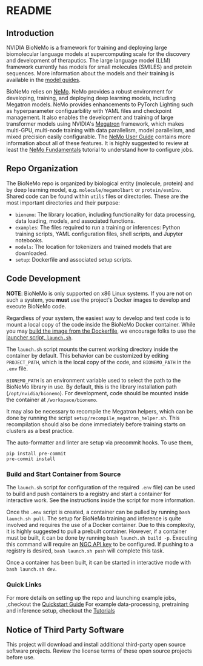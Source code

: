 # README

## Introduction

NVIDIA BioNeMo is a framework for training and deploying large biomolecular language models at supercomputing scale for the discovery and development of theraputics. The large language model (LLM) framework currently has models for small molecules (SMILES) and protein sequences. More information about the models and their training is available in the [model guides](./docs/bionemo/models).

BioNeMo relies on [NeMo](https://github.com/NVIDIA/NeMo). NeMo provides a robust environment for developing, training, and deploying deep learning models, including Megatron models. NeMo provides enhancements to PyTorch Lighting such as hyperparameter configuarbility with YAML files and checkpoint management. It also enables the development and training of large transformer models using NVIDIA's [Megatron](https://github.com/NVIDIA/Megatron-LM) framework, which makes multi-GPU, multi-node training with data parallelism, model parallelism, and mixed precision easily configurable. The [NeMo User Guide](https://docs.nvidia.com/deeplearning/nemo/user-guide/docs/en/main/) contains more information about all of these features. It is highly suggested to review at least the [NeMo Fundamentals](https://docs.nvidia.com/deeplearning/nemo/user-guide/docs/en/stable/starthere/tutorials.html) tutorial to understand how to configure jobs.

## Repo Organization

The BioNeMo repo is organized by biological entity (molecule, protein) and by deep learning model, e.g. `molecule/megamolbart` or `protein/esm1nv`. Shared code can be found within `utils` files or directories. These are the most important directories and their purpose:

- `bionemo`: The library location, including functionality for data processing, data loading, models, and associated functions.
- `examples`: The files required to run a training or inferences: Python training scripts, YAML configuration files, shell scripts, and Jupyter notebooks.
- `models`: The location for tokenizers and trained models that are downloaded.
- `setup`: Dockerfile and associated setup scripts.

## Code Development

**NOTE**: BioNeMo is only supported on x86 Linux systems. If you are not on such a system, you **must** use the project's Docker images to develop and execute BioNeMo code.

Regardless of your system, the easiest way to develop and test code is to mount a local copy of the code inside the BioNeMo Docker container. While you may [build the image from the Dockerfile](./setup/Dockerfile), we encourage folks to use the [launcher script, `launch.sh`](./launch.sh).

The `launch.sh` script mounts the current working directory inside the container by default. This behavior can be customized by editing `PROJECT_PATH`, which is the local copy of the code, and `BIONEMO_PATH` in the `.env` file.

`BIONEMO_PATH` is an environment variable used to select the path to the BioNeMo library in use. By default, this is the library installation path (`/opt/nvidia/bionemo`). For development, code should be mounted inside the container at `/workspace/bionemo`.

It may also be necessary to recompile the Megatron helpers, which can be done by running the script `setup/recompile_megatron_helper.sh`. This recompilation should also be done immediately before training starts on clusters as a best practice.

The auto-formatter and linter are setup via precommit hooks. To use them,
```
pip install pre-commit
pre-commit install
```

### Build and Start Container from Source

The `launch.sh` script for configuration of the required `.env` file) can be used to build and push containers to a registry and start a container for interactive work. See the instructions inside the script for more information.

Once the `.env` script is created, a container can be pulled by running `bash launch.sh pull`. The setup for BioNeMo training and inference is quite involved and requires the use of a Docker container. Due to this complexity, it is highly suggested to pull a prebuilt container. However, if a container must be built, it can be done by running `bash launch.sh build -p`. Executing this command will require an [NGC API key](https://docs.nvidia.com/ngc/ngc-overview/index.html#generating-api-key) to be configured. If pushing to a registry is desired, `bash launch.sh push` will complete this task.

Once a container has been built, it can be started in interactive mode with `bash launch.sh dev`.

### Quick Links
For more details on setting up the repo and launching example jobs, ,checkout the [Quickstart Guide](./docs/bionemo/quickstart-fw.md)
For example data-processing, pretraining and inference setup, checkout the [Tutorials](./docs/bionemo/tutorials-fw.md)

## Notice of Third Party Software
This project will download and install additional third-party open source software projects. Review the license terms of these open source projects before use.
